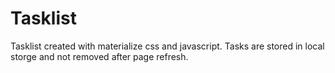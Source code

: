 # Tasklist
Tasklist created with materialize css and javascript. Tasks are stored in local storge and not removed after page refresh.
